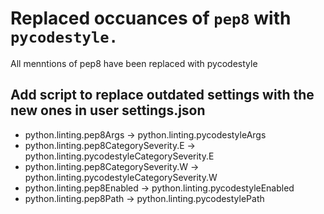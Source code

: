 # Replaced occuances of `pep8` with `pycodestyle.`

All menntions of pep8 have been replaced with pycodestyle

## Add script to replace outdated settings with the new ones in user settings.json

* python.linting.pep8Args -> python.linting.pycodestyleArgs
* python.linting.pep8CategorySeverity.E -> python.linting.pycodestyleCategorySeverity.E
* python.linting.pep8CategorySeverity.W -> python.linting.pycodestyleCategorySeverity.W
* python.linting.pep8Enabled -> python.linting.pycodestyleEnabled
* python.linting.pep8Path -> python.linting.pycodestylePath
